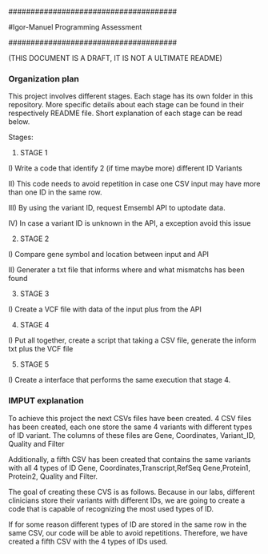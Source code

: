 ######################################

 #Igor-Manuel Programming Assessment

######################################


(THIS DOCUMENT IS A DRAFT, IT IS NOT A ULTIMATE README)


### Organization plan ###

This project involves different stages. 
Each stage has its own folder in this repository.
More specific details about each stage can be found in their respectively README file.
Short explanation of each stage can be read below.

Stages:

1) STAGE 1

I) Write a code that identify 2 (if time maybe more) different ID Variants

II) This code needs to avoid repetition in case one CSV input may have more than one ID in the same row.

III) By using the variant ID, request Emsembl API to uptodate data.

IV) In case a variant ID is unknown in the API, a exception avoid this issue

2) STAGE 2

I) Compare gene symbol and location between input and API

II) Generater a txt file that informs where and what mismatchs has been found


3) STAGE 3

I) Create a VCF file with data of the input plus from the API

4) STAGE 4 

I) Put all together, create a script that taking a CSV file, generate the inform txt plus the VCF file

5) STAGE 5

I) Create a interface that performs the same execution that stage 4.



### IMPUT explanation ###

To achieve this project the next CSVs files have been created.
4 CSV files has been created, each one store the same 4 variants with different types of ID variant.
The columns of these files are
Gene, Coordinates, Variant_ID, Quality and Filter


Additionally, a fifth CSV has been created that contains the same variants with all 4 types of ID
Gene, Coordinates,Transcript,RefSeq Gene,Protein1, Protein2, Quality and Filter. 

The goal of creating these CVS is as follows.
Because in our labs, different clinicians store their variants with different IDs,
we are going to create a code that is capable of recognizing the most used types of ID.

If for some reason different types of ID are stored in the same row in the same CSV,
our code will be able to avoid repetitions. 
Therefore, we have created a fifth CSV with the 4 types of IDs used.

